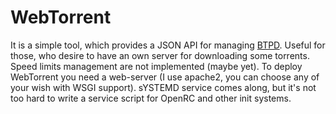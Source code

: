 # WebTorrent
It is a simple tool, which provides a JSON API for managing [BTPD](https://github.com/btpd/btpd). Useful for those, who desire to have an own server for downloading some torrents.
Speed limits management are not implemented (maybe yet).
To deploy WebTorrent you need a web-server (I use apache2, you can choose any of your wish with WSGI support). sYSTEMD service comes along, but it's not too hard to write a service script for OpenRC and other init systems.
